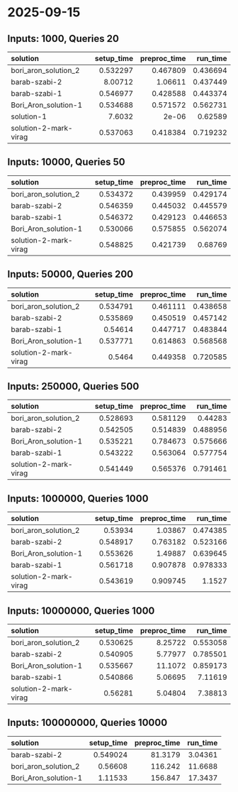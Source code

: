 # 2025-09-15

## Inputs: 1000, Queries 20

| solution              |   setup_time |   preproc_time |   run_time |
|:----------------------|-------------:|---------------:|-----------:|
| bori_aron_solution_2  |     0.532297 |       0.467809 |   0.436694 |
| barab-szabi-2         |     8.00712  |       1.06611  |   0.437449 |
| barab-szabi-1         |     0.546977 |       0.428588 |   0.443374 |
| Bori_Aron_solution-1  |     0.534688 |       0.571572 |   0.562731 |
| solution-1            |     7.6032   |       2e-06    |   0.62589  |
| solution-2-mark-virag |     0.537063 |       0.418384 |   0.719232 |

## Inputs: 10000, Queries 50

| solution              |   setup_time |   preproc_time |   run_time |
|:----------------------|-------------:|---------------:|-----------:|
| bori_aron_solution_2  |     0.534372 |       0.439959 |   0.429174 |
| barab-szabi-2         |     0.546359 |       0.445032 |   0.445579 |
| barab-szabi-1         |     0.546372 |       0.429123 |   0.446653 |
| Bori_Aron_solution-1  |     0.530066 |       0.575855 |   0.562074 |
| solution-2-mark-virag |     0.548825 |       0.421739 |   0.68769  |

## Inputs: 50000, Queries 200

| solution              |   setup_time |   preproc_time |   run_time |
|:----------------------|-------------:|---------------:|-----------:|
| bori_aron_solution_2  |     0.534791 |       0.461111 |   0.438658 |
| barab-szabi-2         |     0.535869 |       0.450519 |   0.457142 |
| barab-szabi-1         |     0.54614  |       0.447717 |   0.483844 |
| Bori_Aron_solution-1  |     0.537771 |       0.614863 |   0.568568 |
| solution-2-mark-virag |     0.5464   |       0.449358 |   0.720585 |

## Inputs: 250000, Queries 500

| solution              |   setup_time |   preproc_time |   run_time |
|:----------------------|-------------:|---------------:|-----------:|
| bori_aron_solution_2  |     0.528693 |       0.581129 |   0.44283  |
| barab-szabi-2         |     0.542505 |       0.514839 |   0.488956 |
| Bori_Aron_solution-1  |     0.535221 |       0.784673 |   0.575666 |
| barab-szabi-1         |     0.543222 |       0.563064 |   0.577754 |
| solution-2-mark-virag |     0.541449 |       0.565376 |   0.791461 |

## Inputs: 1000000, Queries 1000

| solution              |   setup_time |   preproc_time |   run_time |
|:----------------------|-------------:|---------------:|-----------:|
| bori_aron_solution_2  |     0.53934  |       1.03867  |   0.474385 |
| barab-szabi-2         |     0.548917 |       0.763182 |   0.523166 |
| Bori_Aron_solution-1  |     0.553626 |       1.49887  |   0.639645 |
| barab-szabi-1         |     0.561718 |       0.907878 |   0.978333 |
| solution-2-mark-virag |     0.543619 |       0.909745 |   1.1527   |

## Inputs: 10000000, Queries 1000

| solution              |   setup_time |   preproc_time |   run_time |
|:----------------------|-------------:|---------------:|-----------:|
| bori_aron_solution_2  |     0.530625 |        8.25722 |   0.553058 |
| barab-szabi-2         |     0.540905 |        5.77977 |   0.785501 |
| Bori_Aron_solution-1  |     0.535667 |       11.1072  |   0.859173 |
| barab-szabi-1         |     0.540866 |        5.06695 |   7.11619  |
| solution-2-mark-virag |     0.56281  |        5.04804 |   7.38813  |

## Inputs: 100000000, Queries 10000

| solution             |   setup_time |   preproc_time |   run_time |
|:---------------------|-------------:|---------------:|-----------:|
| barab-szabi-2        |     0.549024 |        81.3179 |    3.04361 |
| bori_aron_solution_2 |     0.56608  |       116.242  |   11.6688  |
| Bori_Aron_solution-1 |     1.11533  |       156.847  |   17.3437  |